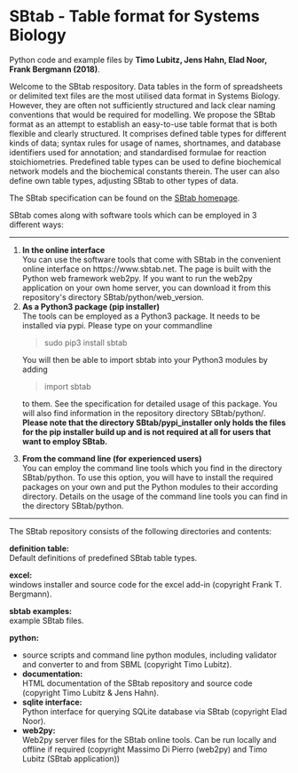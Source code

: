 SBtab - Table format for Systems Biology
========================================
Python code and example files by
<b>Timo Lubitz, Jens Hahn, Elad Noor, Frank Bergmann (2018)</b>.

Welcome to the SBtab respository. Data tables in the form of spreadsheets or delimited text files are the most utilised data format in Systems Biology. However, they are often not sufficiently structured and lack clear naming conventions
that would be required for modelling. We propose the SBtab format as an attempt to establish an
easy-to-use table format that is both flexible and clearly structured. It comprises defined table types
for different kinds of data; syntax rules for usage of names, shortnames, and database identifiers used
for annotation; and standardised formulae for reaction stoichiometries. Predefined table types can be
used to define biochemical network models and the biochemical constants therein. The user can also
define own table types, adjusting SBtab to other types of data.

The SBtab specification can be found on the [SBtab homepage](https://www.sbtab.net/sbtab/default/specification.html).

SBtab comes along with software tools which can be employed in 3 different ways:

---

<ol>
<li><b>In the online interface</b><br>
  You can use the software tools that come with SBtab in the convenient online interface
  on https://www.sbtab.net. The page is built with the Python web framework web2py. If you want to run
  the web2py application on your own home server, you can download it from this
  repository's directory SBtab/python/web_version.
  </li>

<li><b>As a Python3 package (pip installer)</b><br>
  The tools can be employed as a Python3 package. It needs to be installed via
  pypi. Please type on your commandline <br>
  
  > sudo pip3 install sbtab
  
  You will then be able to import sbtab into your Python3 modules by adding
  
  > import sbtab
  
  to them. See the specification for detailed usage of this package. You will
  also find information in the repository directory SBtab/python/. **Please
  note that the directory SBtab/pypi_installer only holds the files for the
  pip installer build up and is not required at all for users that want to
  employ SBtab.**
  </li>
  
<li><b>From the command line (for experienced users)</b><br>
  You can employ the command line tools which you find in the directory
  SBtab/python. To use this option,
  you will have to install the required packages on your own and put
  the Python modules to their according directory. Details on the usage
  of the command line tools you can find in the directory SBtab/python.
</li>
</ol>

---

The SBtab repository consists of the following directories and contents:

<b>definition table:</b><br>
Default definitions of predefined SBtab table types.

<b>excel:</b><br>
windows installer and source code for the excel add-in (copyright Frank T. Bergmann).

<b>sbtab examples:</b><br>
example SBtab files.

<b>python:</b>
<ul>
<li>source scripts and command line python modules, including validator and converter to and from SBML (copyright Timo Lubitz).</li>

<li><b>documentation:</b><br>
HTML documentation of the SBtab repository and source code (copyright Timo Lubitz & Jens Hahn).</li>

<li><b>sqlite interface:</b><br>
Python interface for querying SQLite database via SBtab (copyright Elad Noor).</li>

<li><b>web2py:</b><br>
Web2py server files for the SBtab online tools. Can be run locally and offline if required (copyright Massimo Di Pierro (web2py) and Timo Lubitz (SBtab application))</li>
</ul>

